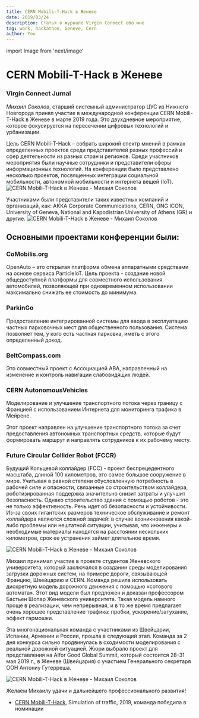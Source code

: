 ```yaml
---
title: CERN Mobili-T-Hack в Женеве
date: 2019/03/24
description: Статья в журнале Virgin Connect обо мне
tag: work, hackathon, Geneve, Cern
author: You
---
```

import Image from 'next/image'


# CERN Mobili-T-Hack в Женеве
### Virgin Connect Jurnal

*Михаил Соколов*, старший системный администратор ЦУС из Нижнего Новгорода принял участие в международной конференции CERN Mobili-T-Hack в Женеве в марте 2019 года. Это двухдневное мероприятие, которое фокусируется на пересечении цифровых технологий и урбанизации. 

Цель CERN Mobili-T-Hack – собрать широкий спектр мнений в рамках определенных проектов среди представителей разных профессий и сфер деятельности из разных стран и регионов. Среди участников мероприятия были научные сотрудники и представители сферы информационных технологий. На конференции было представлено несколько проектов, посвященных интеграции социальной мобильности, автономной мобильности и интернета вещей (IoT).
<Image
  src="/images/20190323_075657-ANIMATION.gif"
  alt="CERN Mobili-T-Hack в Женеве - Михаил Соколов"
  width={1024}
  height={576}
  priority
  className="next-image"
/>

Участниками были представители таких известных компаний и организаций, как: AKKA Corporate Communications, CERN, ONG ICON, University of Geneva, National and Kapodistrian University of Athens (GR) и другие.
<Image
  src="/images/20190323_093622-PANO.jpg"
  alt="CERN Mobili-T-Hack в Женеве - Михаил Соколов"
  width={8228}
  height={1760}
  priority
  className="next-image"
/>


## Основными проектами конференции были:

### CoMobilis.org
OpenAuto – это открытая платформа обмена аппаратными средствами на основе сервиса ParticleIoT. Цель проекта - создание новой общедоступной платформы для совместного использования автомобилей, позволяющей при одновременном использовании максимально снижать ее стоимость до минимума.

### ParkinGo
Предоставление интегрированной системы для ввода в эксплуатацию частных парковочных мест для общественного пользования. Система позволяет тем, у кого есть частная парковка, иметь с этого определенный доход.

### BeltCompass.com
Это совместный проект с Ассоциацией ABA, направленный на изменение и контроль навигации слабовидящих людей.

### CERN AutonomousVehicles
Моделирование и улучшение транспортного потока через границу с Францией с использованием Интернета для мониторинга трафика в Мейрене.

Этот проект направлен на улучшение транспортного потока за счет предоставления автономных транспортных средств, которые будут формировать маршрут и направлять сотрудников к их рабочему месту.

### Future Circular Collider Robot (FCCR)
Будущий Кольцевой коллайдер (FCC) - проект беспрецедентного масштаба, длиной 100 километров, это самое большое сооружение в мире. Учитывая в равной степени обусловленную потребность в рабочей силе и опасности, связанные со строительством коллайдера, роботизированная поддержка значительно снизит затраты и улучшит безопасность. Однако строительство здания с помощью роботов - это не только эффективность. Речь идет об безопасности и устойчивости. Из-за своих гигантских размеров техническое обслуживание и ремонт коллайдера являются сложной задачей: в случае возникновения какой-либо проблемы или нештатной ситуации, учитывая, что инженеры и необходимые материалы находятся на расстоянии нескольких километров, срок ее устранения займет длительное время.


<Image
  src="/images/20190322_224559-ANIMATION.gif"
  alt="CERN Mobili-T-Hack в Женеве - Михаил Соколов"
  width={768}
  height={1024}
  priority
  className="next-image"
/>

Михаил принимал участие в проекте студентов Женевского университета, который заключался в создании среды моделирования загрузки дорожных систем, на примере дороги, связывающей Францию, Швейцарию и CERN. Команда решила использовать дискретную модель дорожного движения с помощью «сотового автомата». Этот вид модели был предложен и доказан профессором Бастьен Шопар Женевского университета. Такая модель намного проще в реализации, чем непрерывная, и в то же время предлагает очень хорошее представление трафика: пробки, ускорение/затухание, эффект гармошки.

Эта многонациональная команда с участниками из Швейцарии, Испании, Армении и России, прошла в следующий этап. Команда за 2 дня конкурса сильно продвинулась в сходимости моделирования с реальной дорожной ситуацией. Жюри выбрало проект для представления на AIfor Good Global Summit, который состоится 28-31 мая 2019 г., в Женеве (Швейцария) с участием Генерального секретаря ООН Антониу Гутерреша.


<Image
  src="/images/20190323_094757-ANIMATION.gif"
  alt="CERN Mobili-T-Hack в Женеве - Михаил Соколов"
  width={576}
  height={1024}
  priority
  className="next-image"
/>

Желаем Михаилу удачи и дальнейшего профессионального развития!​


- [CERN Mobili-T-Hack](https://indico.cern.ch/event/791709/registrations/participants), Simulation of traffic, 2019, команда победила в номинации


